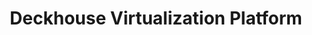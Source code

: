 ---
title: "Deckhouse Virtualization Platform"
permalink: en/virtualization-platform/documentation/user/changelog.html
---